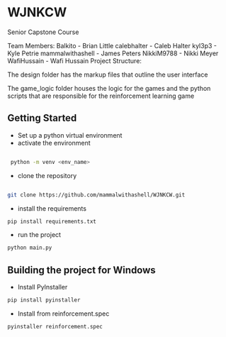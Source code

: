 # WJNKCW

Senior Capstone Course

Team Members:
Balkito - Brian Little
calebhalter - Caleb Halter
kyl3p3 - Kyle Petrie
mammalwithashell - James Peters
NikkiM9788 - Nikki Meyer
WafiHussain - Wafi Hussain
Project Structure:

The design folder has the markup files that outline the user interface

The game_logic folder houses the logic for the games and the python scripts that are responsible for the reinforcement learning game

## Getting Started

* Set up a python virtual environment
* activate the environment

```bash

 python -m venv <env_name>

```

* clone the repository

```bash

git clone https://github.com/mammalwithashell/WJNKCW.git
```

* install the requirements

```bash
pip install requirements.txt
```

* run the project

```bash
python main.py
```

## Building the project for Windows

* Install PyInstaller

```bash
pip install pyinstaller
```

* Install from reinforcement.spec

```bash
pyinstaller reinforcement.spec
```
